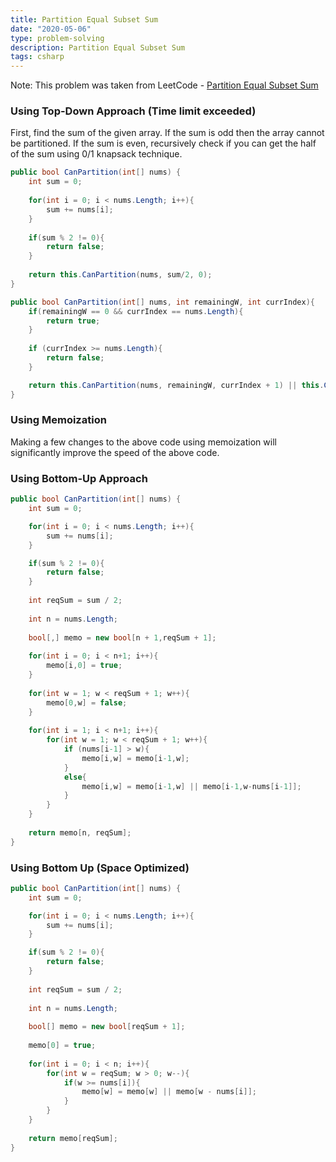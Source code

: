 ```yaml
---
title: Partition Equal Subset Sum
date: "2020-05-06"
type: problem-solving
description: Partition Equal Subset Sum
tags: csharp
---
```


Note: This problem was taken from LeetCode - [Partition Equal Subset Sum](https://leetcode.com/problems/partition-equal-subset-sum/)

### Using Top-Down Approach (Time limit exceeded)

First, find the sum of the given array. If the sum is odd then the array cannot be partitioned. If the sum is even, recursively check if you can get the half of the sum using 0/1 knapsack technique.

```csharp
public bool CanPartition(int[] nums) {
	int sum = 0;
	
	for(int i = 0; i < nums.Length; i++){
		sum += nums[i];
	}
	
	if(sum % 2 != 0){
		return false;
	}
	
	return this.CanPartition(nums, sum/2, 0);
}

public bool CanPartition(int[] nums, int remainingW, int currIndex){
	if(remainingW == 0 && currIndex == nums.Length){
		return true;
	}
	
	if (currIndex >= nums.Length){
		return false;
	}

	return this.CanPartition(nums, remainingW, currIndex + 1) || this.CanPartition(nums, remainingW - nums[currIndex], currIndex + 1);
}
```

### Using Memoization

Making a few changes to the above code using memoization will significantly improve the speed of the above code.

### Using Bottom-Up Approach

```csharp
public bool CanPartition(int[] nums) {
	int sum = 0;

	for(int i = 0; i < nums.Length; i++){
		sum += nums[i];
	}

	if(sum % 2 != 0){
		return false;
	}
	
	int reqSum = sum / 2;
	
	int n = nums.Length;
	
	bool[,] memo = new bool[n + 1,reqSum + 1];
	
	for(int i = 0; i < n+1; i++){
		memo[i,0] = true;
	}
	
	for(int w = 1; w < reqSum + 1; w++){
		memo[0,w] = false;
	}
	
	for(int i = 1; i < n+1; i++){
		for(int w = 1; w < reqSum + 1; w++){
			if (nums[i-1] > w){
				memo[i,w] = memo[i-1,w];
			}
			else{
				memo[i,w] = memo[i-1,w] || memo[i-1,w-nums[i-1]];
			}
		}
	}
	
	return memo[n, reqSum];
}
```

### Using Bottom Up (Space Optimized)

```csharp
public bool CanPartition(int[] nums) {
	int sum = 0;

	for(int i = 0; i < nums.Length; i++){
		sum += nums[i];
	}

	if(sum % 2 != 0){
		return false;
	}
	
	int reqSum = sum / 2;
	
	int n = nums.Length;
	
	bool[] memo = new bool[reqSum + 1];
	
	memo[0] = true;
	
	for(int i = 0; i < n; i++){
		for(int w = reqSum; w > 0; w--){
			if(w >= nums[i]){
				memo[w] = memo[w] || memo[w - nums[i]];
			}
		}
	}
	
	return memo[reqSum];
}
```
